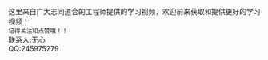   这里来自广大志同道合的工程师提供的学习视频，欢迎前来获取和提供更好的学习视频！  
        `记得关注和点赞哦！！`  
        联系人:无心  
        QQ:245975279  

 
  
